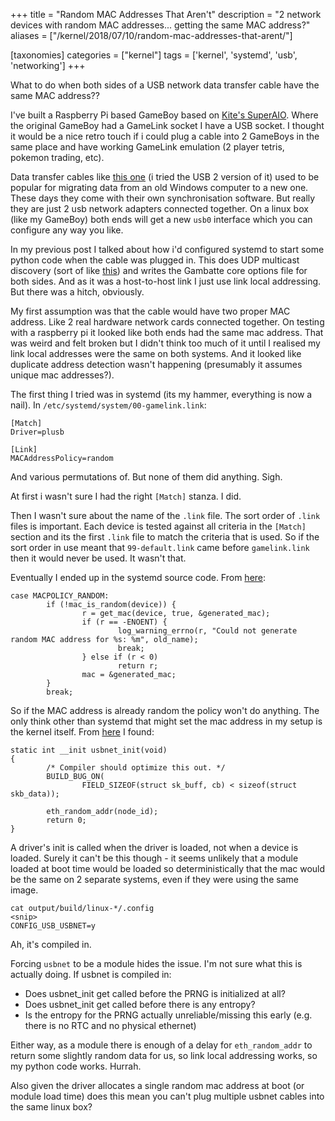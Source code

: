 +++
title = "Random MAC Addresses That Aren't"
description = "2 network devices with random MAC addresses... getting the same MAC address?"
aliases = ["/kernel/2018/07/10/random-mac-addresses-that-arent/"]

[taxonomies]
categories = ["kernel"]
tags = ['kernel', 'systemd', 'usb', 'networking']
+++

What to do when both sides of a USB network data transfer cable have the same MAC address??

<!-- more -->

I've built a Raspberry Pi based GameBoy based on [Kite's SuperAIO](https://www.youtube.com/watch?v=jweRkxGF1mA). Where the original GameBoy had a GameLink socket I have a USB socket. I thought it would be a nice retro touch if i could plug a cable into 2 GameBoys in the same place and have working GameLink emulation (2 player tetris, pokemon trading, etc).

Data transfer cables like [this one](https://www.amazon.co.uk/d/Cables/Transfer-Cable/B01B6X8QP0/) (i tried the USB 2 version of it) used to be popular for migrating data from an old Windows computer to a new one. These days they come with their own synchronisation software. But really they are just 2 usb network adapters connected together. On a linux box (like my GameBoy) both ends will get a new `usb0` interface which you can configure any way you like.

In my previous post I talked about how i'd configured systemd to start some python code when the cable was plugged in. This does UDP multicast discovery (sort of like [this](https://gist.github.com/mcfloundinho/4f785d4546057b49b56c)) and writes the Gambatte core options file for both sides. And as it was a host-to-host link I just use link local addressing. But there was a hitch, obviously.

My first assumption was that the cable would have two proper MAC address. Like 2 real hardware network cards connected together. On testing with a raspberry pi it looked like both ends had the same mac address. That was weird and felt broken but I didn't think too much of it until I realised my link local addresses were the same on both systems. And it looked like duplicate address detection wasn't happening (presumably it assumes unique mac addresses?).

The first thing I tried was in systemd (its my hammer, everything is now a nail). In `/etc/systemd/system/00-gamelink.link`:

```
[Match]
Driver=plusb

[Link]
MACAddressPolicy=random
```

And various permutations of. But none of them did anything. Sigh.

At first i wasn't sure I had the right `[Match]` stanza. I did.

Then I wasn't sure about the name of the `.link` file. The sort order of `.link` files is important. Each device is tested against all criteria in the `[Match]` section and its the first `.link` file to match the criteria that is used. So if the sort order in use meant that `99-default.link` came before `gamelink.link` then it would never be used. It wasn't that.

Eventually I ended up in the systemd source code. From [here](https://github.com/systemd/systemd/blob/6b3d378331fe714c7bf2263eaa9a8b33fc878e7c/src/udev/net/link-config.c#L458):

```
case MACPOLICY_RANDOM:
        if (!mac_is_random(device)) {
                r = get_mac(device, true, &generated_mac);
                if (r == -ENOENT) {
                        log_warning_errno(r, "Could not generate random MAC address for %s: %m", old_name);
                        break;
                } else if (r < 0)
                        return r;
                mac = &generated_mac;
        }
        break;
```

So if the MAC address is already random the policy won't do anything. The only think other than systemd that might set the mac address in my setup is the kernel itself. From [here](https://github.com/torvalds/linux/blob/bfe9b9d2df669a57a95d641ed46eb018e204c6ce/drivers/net/usb/usbnet.c#L2254) I found:

```
static int __init usbnet_init(void)
{
        /* Compiler should optimize this out. */
        BUILD_BUG_ON(
                FIELD_SIZEOF(struct sk_buff, cb) < sizeof(struct skb_data));

        eth_random_addr(node_id);
        return 0;
}
```

A driver's init is called when the driver is loaded, not when a device is loaded. Surely it can't be this though - it seems unlikely that a module loaded at boot time would be loaded so deterministically that the mac would be the same on 2 separate systems, even if they were using the same image.

```
cat output/build/linux-*/.config
<snip>
CONFIG_USB_USBNET=y
```

Ah, it's compiled in.

Forcing `usbnet` to be a module hides the issue. I'm not sure what this is actually doing. If usbnet is compiled in:

 * Does usbnet_init get called before the PRNG is initialized at all?
 * Does usbnet_init get called before there is any entropy?
 * Is the entropy for the PRNG actually unreliable/missing this early (e.g. there is no RTC and no physical ethernet)

Either way, as a module there is enough of a delay for `eth_random_addr` to return some slightly random data for us, so link local addressing works, so my python code works. Hurrah.

Also given the driver allocates a single random mac address at boot (or module load time) does this mean you can't plug multiple usbnet cables into the same linux box?